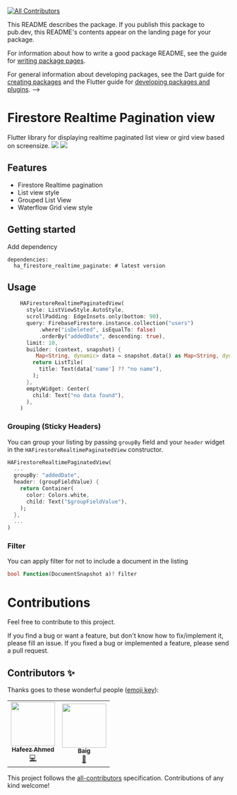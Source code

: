 <!-- 
<!-- ALL-CONTRIBUTORS-BADGE:START - Do not remove or modify this section -->
[![All Contributors](https://img.shields.io/badge/all_contributors-2-orange.svg?style=flat-square)](#contributors-)
<!-- ALL-CONTRIBUTORS-BADGE:END -->
This README describes the package. If you publish this package to pub.dev,
this README's contents appear on the landing page for your package.

For information about how to write a good package README, see the guide for
[writing package pages](https://dart.dev/guides/libraries/writing-package-pages). 

For general information about developing packages, see the Dart guide for
[creating packages](https://dart.dev/guides/libraries/create-library-packages)
and the Flutter guide for
[developing packages and plugins](https://flutter.dev/developing-packages). 
-->
# Firestore Realtime Pagination view 
Flutter library for displaying realtime paginated list view or gird view based on screensize.
[![](http://flutter-badge.zaynjarvis.com/version/{ha_firestore_realtime_paginate})](https://pub.dartlang.org/packages/{ha_firestore_realtime_paginate})
[![](http://flutter-badge.zaynjarvis.com/score/{ha_firestore_realtime_paginate})](https://pub.dartlang.org/packages/{ha_firestore_realtime_paginate})

## Features
- Firestore Realtime pagination
- List view style
- Grouped List View
- Waterflow Grid view style



## Getting started

Add dependency
```
dependencies:
  ha_firestore_realtime_paginate: # latest version

```

## Usage


```dart
    HAFirestoreRealtimePaginatedView(
      style: ListViewStyle.AutoStyle,
      scrollPadding: EdgeInsets.only(bottom: 90),
      query: FirebaseFirestore.instance.collection("users")
          .where("isDeleted", isEqualTo: false)
          .orderBy("addedDate", descending: true),
      limit: 10,
      builder: (context, snapshot) {
         Map<String, dynamic> data = snapshot.data() as Map<String, dynamic>;
        return ListTile(
          title: Text(data['name'] ?? "no name"),
        );
      },
      emptyWidget: Center(
        child: Text("no data found"),
      ),
    )
```
### Grouping (Sticky Headers)

You can group your listing by passing ``` groupBy ``` field and your ``` header ``` widget in the ``` HAFirestoreRealtimePaginatedView ``` constructor.

```dart
HAFirestoreRealtimePaginatedView(
  ...
  groupBy: "addedDate",
  header: (groupFieldValue) {
    return Container(
      color: Colors.white,
      child: Text("$groupFieldValue"),
    );
  },
  ...
)
```
### Filter

You can apply filter for not to include a document in the listing

```dart
bool Function(DocumentSnapshot a)? filter
```
# Contributions

Feel free to contribute to this project.

If you find a bug or want a feature, but don't know how to fix/implement it, please fill an issue. If you fixed a bug or implemented a feature, please send a pull request.



## Contributors ✨

Thanks goes to these wonderful people ([emoji key](https://allcontributors.org/docs/en/emoji-key)):

<!-- ALL-CONTRIBUTORS-LIST:START - Do not remove or modify this section -->
<!-- prettier-ignore-start -->
<!-- markdownlint-disable -->
<table>
  <tr>
    <td align="center"><a href="https://github.com/imhafeez"><img src="https://avatars.githubusercontent.com/u/21155655?v=4?s=100" width="100px;" alt=""/><br /><sub><b>Hafeez Ahmed</b></sub></a><br /><a href="https://github.com/imhafeez/ha_firestore_realtime_paginate/commits?author=imhafeez" title="Code">💻</a></td>
   <td align="center"><a href="https://www.linkedin.com/in/hilalbaig/"><img src="https://avatars.githubusercontent.com/u/4985879?v=4?s=100" width="100px;" alt=""/><br /><sub><b>Baig</b></sub></a><br /><a href="https://github.com/imhafeez/ha_firestore_realtime_paginate/commits?author=hilalbaig" title="Documentation">📖</a></td>
  </tr>
</table>

<!-- markdownlint-restore -->
<!-- prettier-ignore-end -->

<!-- ALL-CONTRIBUTORS-LIST:END -->

This project follows the [all-contributors](https://github.com/all-contributors/all-contributors) specification. Contributions of any kind welcome!
